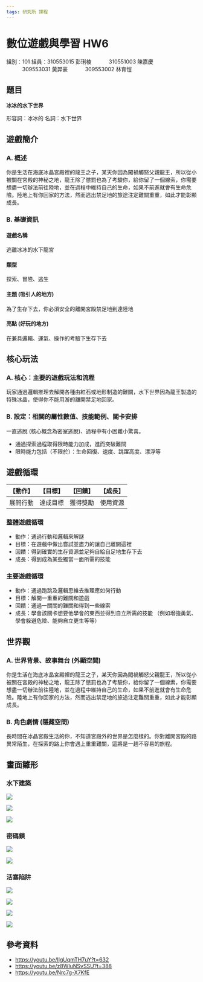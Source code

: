 ```yaml
---
tags: 研究所 課程
---
```

# 數位遊戲與學習 HW6

組別：101
組員：310553015 彭琍棱
　　　310551003 陳嘉慶
　　　309553031 黃羿豪
　　　309553002 林育愷

## 題目

**冰冰的水下世界**

形容詞：冰冰的
名詞：水下世界

## 遊戲簡介

### A. 概述

你是生活在海底冰晶宮殿裡的龍王之子，某天你因為闖禍觸怒父親龍王，所以從小被關在宮殿的神秘之地，龍王除了懲罰也為了考驗你，給你留了一個線索，你需要想盡一切辦法前往陸地，並在過程中維持自己的生命，如果不前進就會有生命危險。陸地上有你回家的方法，然而逃出禁足地的旅途注定難關重重，如此才能彰顯成長。

### B. 基礎資訊

#### 遊戲名稱

逃離冰冰的水下龍宮

#### 類型
探索、冒險、逃生

#### 主題 (吸引人的地方)
為了生存下去，你必須安全的離開宮殿禁足地到達陸地

#### 亮點 (好玩的地方)
在兼具邏輯、運氣、操作的考驗下生存下去

## 核心玩法

### A. 核心：主要的遊戲玩法和流程

玩家通過邏輯推理去解開各種由紅石或地形制造的難關，水下世界因為龍王製造的特殊冰晶，使得你不能用游的離開禁足地回家。

### B. 設定：相關的屬性數值、技能範例、關卡安排

一直逃脫 (核心概念為密室逃脫)、過程中有小困難小驚喜。

- 通過探索過程取得限時能力加成，進而突破難關
- 限時能力包括（不限於）：生命回復、速度、跳躍高度、漂浮等


## 遊戲循環


| 【動作】 | 【目標】 | 【回饋】 | 【成長】 |
| -------- | -------- | -------- | -------- |
| 展開行動 | 達成目標 | 獲得獎勵 | 使用資源 |

### 整體遊戲循環
* 動作：通過行動和邏輯來解謎
* 目標：在遊戲中做出嘗試並盡力的讓自己離開這裡
* 回饋：得到確實的生存資源並足夠自給自足地生存下去
* 成長：得到成為某些獨當一面所需的技能

### 主要遊戲循環
* 動作：通過跑跳及邏輯思維去推理應如何行動
* 目標：解開一重重的難關和遊戲
* 回饋：通過一關關的難關和得到一些線索
* 成長：學會該關卡想要他學會的東西並得到自立所需的技能
（例如增強勇氣、學會躲避危險、能夠自立更生等等）

## 世界觀

### A. 世界背景、故事舞台 (外顯空間)

你是生活在海底冰晶宮殿裡的龍王之子，某天你因為闖禍觸怒父親龍王，所以從小被關在宮殿的神秘之地，龍王除了懲罰也為了考驗你，給你留了一個線索，你需要想盡一切辦法前往陸地，並在過程中維持自己的生命，如果不前進就會有生命危險。陸地上有你回家的方法，然而逃出禁足地的旅途注定難關重重，如此才能彰顯成長。

### B. 角色劇情 (隱藏空間)

長時間在冰晶宮殿生活的你，不知道宮殿外的世界是怎麼樣的。你對離開宮殿的路異常陌生，在探索的路上你會遇上重重難關，這將是一趟不容易的旅程。

## 畫面雛形

<!-- ### A. 概念畫面和各UI功能 (可以用小畫家簡單繪製)

### B. 參考作品的畫面 -->

<!-- 參考作品： -->

### 水下建築

![](https://i.imgur.com/tkvkIPs.jpg)

![](https://i.imgur.com/LP0aANo.jpg)

![](https://i.imgur.com/hyN22HW.jpg)

### 密碼鎖

![](https://i.imgur.com/xD0aQ1D.jpg)

![](https://i.imgur.com/FEdKnlX.jpg)

### 活塞陷阱

![](https://i.imgur.com/p1shEV7.jpg)

![](https://i.imgur.com/b1kuO75.jpg)

![](https://i.imgur.com/J7jKlOm.jpg)

![](https://i.imgur.com/SJYA82b.jpg)


## 參考資料

- https://youtu.be/IlgUqmTH7uY?t=632
- https://youtu.be/z8WIuNSvSSU?t=388
- https://youtu.be/Nrc7g-X7KfE

